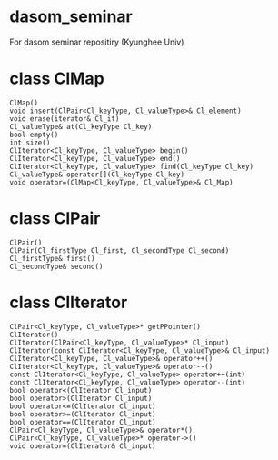 # dasom_seminar
For dasom seminar repositiry (Kyunghee Univ)

# class ClMap
	ClMap()
	void insert(ClPair<Cl_keyType, Cl_valueType>& Cl_element)
	void erase(iterator& Cl_it)
	Cl_valueType& at(Cl_keyType Cl_key)
	bool empty()
	int size()
	ClIterator<Cl_keyType, Cl_valueType> begin()
	ClIterator<Cl_keyType, Cl_valueType> end()
	ClIterator<Cl_keyType, Cl_valueType> find(Cl_keyType Cl_key)
	Cl_valueType& operator[](Cl_keyType Cl_key)
	void operator=(ClMap<Cl_keyType, Cl_valueType>& Cl_Map)
	
# class ClPair
	ClPair()
	ClPair(Cl_firstType Cl_first, Cl_secondType Cl_second)
	Cl_firstType& first()
	Cl_secondType& second()
	
# class ClIterator
	ClPair<Cl_keyType, Cl_valueType>* getPPointer()
	ClIterator()
	ClIterator(ClPair<Cl_keyType, Cl_valueType>* Cl_input)
	ClIterator(const ClIterator<Cl_keyType, Cl_valueType>& Cl_input)
	ClIterator<Cl_keyType, Cl_valueType>& operator++()
	ClIterator<Cl_keyType, Cl_valueType>& operator--()
	const ClIterator<Cl_keyType, Cl_valueType> operator++(int)
	const ClIterator<Cl_keyType, Cl_valueType> operator--(int)
	bool operator<(ClIterator Cl_input)
	bool operator>(ClIterator Cl_input)
	bool operator<=(ClIterator Cl_input)
	bool operator>=(ClIterator Cl_input)
	bool operator==(ClIterator Cl_input)
	ClPair<Cl_keyType, Cl_valueType>& operator*()
	ClPair<Cl_keyType, Cl_valueType>* operator->()
	void operator=(ClIterator& Cl_input)

